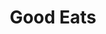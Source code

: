 ---
pid: ch496
title: Good Eats
location_transcription: Passyunk + Broad
coordinates: "[-75.171289262819, 39.925165879271]"
zipcode: '10475'
gen_neighborhood: 
neighborhood: 
outside_phl: 'Bronx NY '
age: '47'
age_range: 40-49
instagram: 
image_file_name: ch_496.jpg
proposal_transcription: Large Spoon + Fork
topic: 
topic_summary: 
type: 
keywords_other: 
credit: "#mspiercer"
image_labels: 
twitter: 
facebook: 
permalink: "/monuments/ch496/"
layout: item-page
---